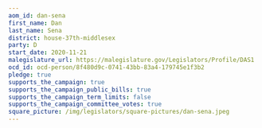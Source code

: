 ```yaml
---
aom_id: dan-sena
first_name: Dan
last_name: Sena
district: house-37th-middlesex
party: D
start_date: 2020-11-21
malegislature_url: https://malegislature.gov/Legislators/Profile/DAS1
ocd_id: ocd-person/8f480d9c-0741-43bb-83a4-179745e1f3b2
pledge: true
supports_the_campaign: true
supports_the_campaign_public_bills: true
supports_the_campaign_term_limits: false
supports_the_campaign_committee_votes: true
square_picture: /img/legislators/square-pictures/dan-sena.jpeg
---
```


